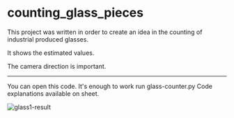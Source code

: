 # counting_glass_pieces
 
This project was written in order to create an idea in the counting of industrial produced glasses.

It shows the estimated values.

The camera direction is important.

****************************************************

You can open this code.
It's enough to work run glass-counter.py
Code explanations available on sheet.


![glass1-result](https://github.com/Sammy-py/counting_glass_pieces/assets/79463559/15bd8c56-f51a-461b-899f-e0903e921725)
